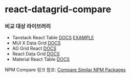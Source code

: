 # react-datagrid-compare
### 비교 대상 라이브러리
* Tanstack React Table [DOCS](https://tanstack.com/table/latest/docs/guide/data) [EXAMPLE](https://tanstack.com/table/v8/docs/framework/react/examples/basic)
* MUI X Data Grid [DOCS](https://mui.com/x/react-data-grid/)
* AG Grid React [DOCS](https://www.ag-grid.com/react-data-grid/getting-started/)
* React Data Grid [DOCS](https://github.com/adazzle/react-data-grid#readme)
* Material React Table [DOCS](https://www.material-react-table.com/docs/examples/advanced)

NPM Compare 링크 참조: [Compare Similar NPM Packages](https://npm-compare.com/@mui/x-data-grid,@tanstack/react-table,ag-grid-community,material-react-table,react-data-grid/#timeRange=SIX_MONTH)